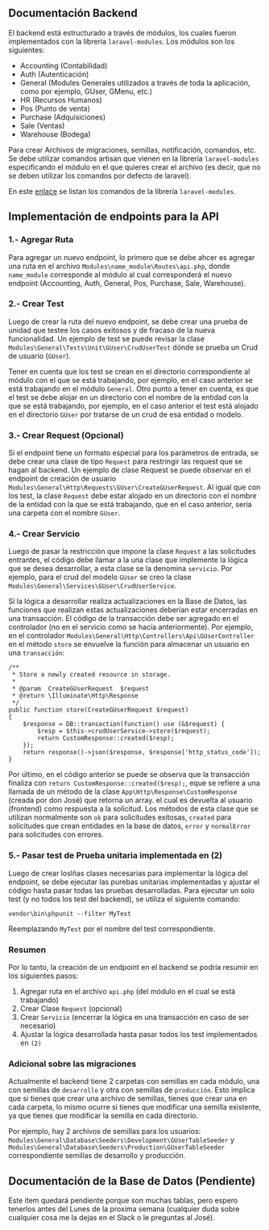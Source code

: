 
## Documentación Backend

El backend está estructurado a través de módulos, los cuales fueron implementados con la librería ```laravel-modules```. Los módulos son los siguientes:

- Accounting (Contabilidad)
- Auth (Autenticación)
- General (Modules Generales utilizados a través de toda la aplicación, como por ejemplo, GUser, GMenu, etc.)
- HR (Recursos Humanos)
- Pos (Punto de venta)
- Purchase (Adquisiciones)
- Sale (Ventas)
- Warehouse (Bodega)

Para crear Archivos de migraciones, semillas, notificación, comandos, etc. Se debe utilizar comandos artisan que vienen en la librería  ```laravel-modules``` especificando el módulo en el que quieres crear el archivo (es decir, que no se deben utilizar los comandos por defecto de laravel).

En este [enlace](https://nwidart.com/laravel-modules/v4/advanced-tools/artisan-commands) se listan los comandos de la librería ```laravel-modules```. 

## Implementación de endpoints para la API

### 1.- Agregar Ruta

Para agregar un nuevo endpoint, lo primero que se debe ahcer es agregar una ruta en el archivo ```Modules\name_module\Routes\api.php```, donde ```name_module``` corresponde al módulo al cual corresponderá el nuevo endpoint (Accounting, Auth, General, Pos, Purchase, Sale, Warehouse).


### 2.- Crear Test

Luego de crear la ruta del nuevo endpoint, se debe crear una prueba de unidad que testee los casos exitosos y de fracaso de la nueva funcionalidad. Un ejemplo de test se puede revisar la clase ```Modules\General\Tests\Unit\GUser\CrudUserTest``` dónde se prueba un Crud de usuario (```GUser```). 

Tener en cuenta que los test se crean en el directorio correspondiente al módulo con el que se está trabajando, por ejemplo, en el caso anterior se está trabajando en el módulo ```General```. Otro punto a tener en cuenta, es que el test se debe alojar en un directorio con el nombre de la entidad con la que se está trabajando, por ejemplo, en el caso anterior el test está alojado en el directorio ```GUser``` por tratarse de un crud de esa entidad o modelo.

### 3.- Crear Request (Opcional)

Si el endpoint tiene un formato especial para los parámetros de entrada, se debe crear una clase de tipo ```Request``` para restringir las request que se hagan al backend. Un ejemplo de clase Request se puede observar en el endpoint de creación de usuario ```Modules\General\Http\Requests\GUser\CreateGUserRequest```. Al igual que con los test, la clase ```Request``` debe estar alojado en un directorio con el nombre de la entidad con la que se está trabajando, que en el caso anterior, sería una carpeta con el nombre ```GUser```.


### 4.- Crear Servicio

Luego de pasar la restricción que impone la clase ```Request``` a las solicitudes entrantes, el código debe llamar a la una clase que implemente la lógica que se desea desarrollar, a esta clase se la denomina ```servicio```. Por ejemplo, para el crud del modelo ```GUser``` se creo la clase ```Modules\General\Services\GUser\CrudUserService```. 

Si la lógica a desarrollar realiza actualizaciones en la Base de Datos, las funciones que realizan estas actualizaciones deberían estar encerradas en una transacción. El código de la transacción debe ser agregado en el controlador (no en el servicio como se hacía anteriormente). Por ejemplo, en el controlador ```Modules\General\Http\Controllers\Api\GUserController``` en el método ```store``` se envuelve la función para almacenar un usuario en una ```transacción```:

```
/**
 * Store a newly created resource in storage.
 *
 * @param  CreateGUserRequest  $request
 * @return \Illuminate\Http\Response
 */
public function store(CreateGUserRequest $request)
{
    $response = DB::transaction(function() use (&$request) {
        $resp = $this->crudUserService->store($request);
        return CustomResponse::created($resp);
    });
    return response()->json($response, $response['http_status_code']);
}
```

Por último, en el código anterior se puede se observa que la transacción finaliza con ```return CustomResponse::created($resp);```, eque se refiere a una llamada de un método de la clase ```App\Http\Response\CustomResponse``` (creada por don José) que retorna un array. el cual es devuelta al usuario (frontend) como respuesta a la solicitud. Los métodos de esta clase que se utilizan normalmente son ```ok``` para solicitudes exitosas, ```created``` para solicitudes que crean entidades en la base de datos, ```error``` y ```normalError``` para solicitudes con errores.

### 5.- Pasar test de Prueba unitaria implementada en (2)

Luego de crear loslñas clases necesarias para implementar la lógica del endpoint, se debe ejecutar las purebas unitarias implementadas y ajustar el código hasta pasar todas las pruebas desarrolladas. Para ejecutar un solo test (y no todos los test del backend), se utiliza el siguiente comando:

```vendor\bin\phpunit --filter MyTest```

Reemplazando ```MyTest``` por el nombre del test correspondiente.

### Resumen

Por lo tanto, la creación de un endpoint en el backend se podría resumir en los siguientes pasos:

1. Agregar ruta en el archivo ```api.php``` (del módulo en el cual se está trabajando)
2. Crear Clase ```Request``` (opcional)
3. Crear ```Servicio``` (encerrar la lógica en una transacción en caso de ser necesario)
4. Ajustar la lógica desarrollada hasta pasar todos los test implementados en ```(2)```

### Adicional sobre las migraciones

Actualmente el backend tiene 2 carpetas con semillas en cada módulo, una con semillas de ```desarrollo``` y otra con semillas de ```producción```. Esto implica que si tienes que crear una archivo de semillas, tienes que crear una en cada carpeta, lo mismo ocurre si tienes que modificar una semilla existente, ya que tienes que modificar la semilla en cada directorio.

Por ejemplo, hay 2 archivos de semillas para los usuarios: ```Modules\General\Database\Seeders\Development\GUserTableSeeder``` y  ```Modules\General\Database\Seeders\Production\GUserTableSeeder``` correspondiente semillas de desarrollo y producción.

## Documentación de la Base de Datos (Pendiente)

Este item quedará pendiente porque son muchas tablas, pero espero tenerlos antes del Lunes de la proxima semana (cualquier duda sobre cualquier cosa me la dejas en el Slack o le preguntas al José).



